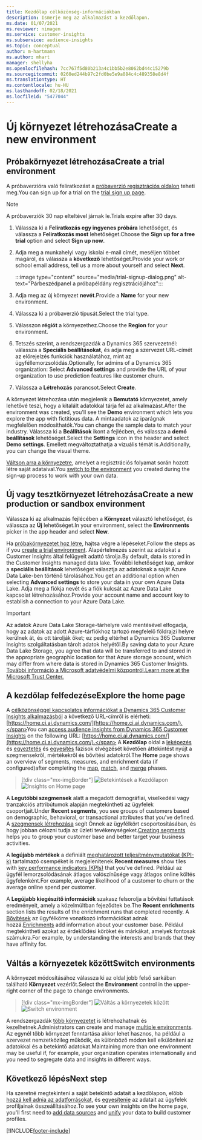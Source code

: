 ```yaml
---
title: Kezdőlap célközönség-információkban
description: Ismerje meg az alkalmazást a kezdőlapon.
ms.date: 01/07/2021
ms.reviewer: nimagen
ms.service: customer-insights
ms.subservice: audience-insights
ms.topic: conceptual
author: m-hartmann
ms.author: mhart
manager: shellyha
ms.openlocfilehash: 7cc767f5d80b213a4c1bb5b2e8062bd44c15279b
ms.sourcegitcommit: 0260ed244b97c2fd0be5e9a084c4c489358e8d4f
ms.translationtype: HT
ms.contentlocale: hu-HU
ms.lasthandoff: 02/18/2021
ms.locfileid: "5477044"
---
```

# <a name="create-a-new-environment"></a><span data-ttu-id="5c098-103">Új környezet létrehozása</span><span class="sxs-lookup"><span data-stu-id="5c098-103">Create a new environment</span></span>

## <a name="create-a-trial-environment"></a><span data-ttu-id="5c098-104">Próbakörnyezet létrehozása</span><span class="sxs-lookup"><span data-stu-id="5c098-104">Create a trial environment</span></span>

<span data-ttu-id="5c098-105">A próbaverzióra való feliratkozást a [próbaverzió regisztrációs oldalon](https://dynamics.microsoft.com/get-started/free-trial/?appname=customerinsights) teheti meg.</span><span class="sxs-lookup"><span data-stu-id="5c098-105">You can sign up for a trial on the [trial sign up page](https://dynamics.microsoft.com/get-started/free-trial/?appname=customerinsights).</span></span> 

> [!NOTE]
> <span data-ttu-id="5c098-106">A próbaverziók 30 nap elteltével járnak le.</span><span class="sxs-lookup"><span data-stu-id="5c098-106">Trials expire after 30 days.</span></span>

1. <span data-ttu-id="5c098-107">Válassza ki a **Feliratkozás egy ingyenes próbára** lehetőséget, és válassza a **Feliratkozás most** lehetőséget.</span><span class="sxs-lookup"><span data-stu-id="5c098-107">Choose the **Sign up for a free trial** option and select **Sign up now**.</span></span>

1. <span data-ttu-id="5c098-108">Adja meg a munkahelyi vagy iskolai e-mail címét, meséljen többet magáról, és válassza a **következő** lehetőséget.</span><span class="sxs-lookup"><span data-stu-id="5c098-108">Provide your work or school email address, tell us a more about yourself and select **Next**.</span></span>

   :::image type="content" source="media/trial-signup-dialog.png" alt-text="Párbeszédpanel a próbapéldány regisztrációjához":::

1. <span data-ttu-id="5c098-110">Adja meg az új környezet **nevét**.</span><span class="sxs-lookup"><span data-stu-id="5c098-110">Provide a **Name** for your new environment.</span></span> 

1. <span data-ttu-id="5c098-111">Válassza ki a próbaverzió típusát.</span><span class="sxs-lookup"><span data-stu-id="5c098-111">Select the trial type.</span></span>

1. <span data-ttu-id="5c098-112">Válasszon **régiót** a környezethez.</span><span class="sxs-lookup"><span data-stu-id="5c098-112">Choose the **Region** for your environment.</span></span>

1. <span data-ttu-id="5c098-113">Tetszés szerint, a rendszergazdák a Dynamics 365 szervezetnél: válassza a **Speciális beállításokat**, és adja meg a szervezet URL-címét az előrejelzés funkciók használatához, mint az ügyféllemorzsolódás.</span><span class="sxs-lookup"><span data-stu-id="5c098-113">Optionally, for admins of a Dynamics 365 organization: Select **Advanced settings** and provide the URL of your organization to use prediction features like customer churn.</span></span>

1. <span data-ttu-id="5c098-114">Válassza a **Létrehozás** parancsot.</span><span class="sxs-lookup"><span data-stu-id="5c098-114">Select **Create**.</span></span> 

<span data-ttu-id="5c098-115">A környezet létrehozása után megjelenik a **Bemutató** környezetet, amely lehetővé teszi, hogy a kitalált adatokkal tárja fel az alkalmazást.</span><span class="sxs-lookup"><span data-stu-id="5c098-115">After the environment was created, you'll see the **Demo** environment which lets you explore the app with fictitious data.</span></span> <span data-ttu-id="5c098-116">A mintaadatok az iparágnak megfelelően módosíthatók.</span><span class="sxs-lookup"><span data-stu-id="5c098-116">You can change the sample data to match your industry.</span></span> <span data-ttu-id="5c098-117">Válassza ki a **Beállítások** ikont a fejlécben, és válassza a **demó beállítások** lehetőséget.</span><span class="sxs-lookup"><span data-stu-id="5c098-117">Select the **Settings** icon in the header and select **Demo settings**.</span></span> <span data-ttu-id="5c098-118">Emellett megváltoztathatja a vizuális témát is.</span><span class="sxs-lookup"><span data-stu-id="5c098-118">Additionally, you can change the visual theme.</span></span> 

<span data-ttu-id="5c098-119">[Váltson arra a környezetre](#switch-environments), amelyet a regisztrációs folyamat során hozott létre saját adataival.</span><span class="sxs-lookup"><span data-stu-id="5c098-119">You [switch to the environment](#switch-environments) you created during the sign-up process to work with your own data.</span></span>

## <a name="create-a-new-production-or-sandbox-environment"></a><span data-ttu-id="5c098-120">Új vagy tesztkörnyezet létrehozása</span><span class="sxs-lookup"><span data-stu-id="5c098-120">Create a new production or sandbox environment</span></span>

<span data-ttu-id="5c098-121">Válassza ki az alkalmazás fejlécében a **Környezet** választó lehetőséget, és válassza az **Új** lehetőséget.</span><span class="sxs-lookup"><span data-stu-id="5c098-121">In your environment, select the **Environments** picker in the app header and select **New**.</span></span>

<span data-ttu-id="5c098-122">Ha [próbakörnyezetet hoz létre](#create-a-trial-environment), hajtsa végre a lépéseket.</span><span class="sxs-lookup"><span data-stu-id="5c098-122">Follow the steps as if you [create a trial environment](#create-a-trial-environment).</span></span> <span data-ttu-id="5c098-123">Alapértelmezés szerint az adatokat a Customer Insights által felügyelt adattó tárolja.</span><span class="sxs-lookup"><span data-stu-id="5c098-123">By default, data is stored in the Customer Insights managed data lake.</span></span> <span data-ttu-id="5c098-124">További lehetőséget kap, amikor a **speciális beállítások** lehetőséget választja az adatoknak a saját Azure Data Lake-ben történő tárolásához.</span><span class="sxs-lookup"><span data-stu-id="5c098-124">You get an additional option when selecting **Advanced settings** to store your data in your own Azure Data Lake.</span></span> <span data-ttu-id="5c098-125">Adja meg a fiókja nevét és a fiók kulcsát az Azure Data Lake kapcsolat létrehozásához.</span><span class="sxs-lookup"><span data-stu-id="5c098-125">Provide your account name and account key to establish a connection to your Azure Data Lake.</span></span> 

> [!IMPORTANT]
> <span data-ttu-id="5c098-126">Az adatok Azure Data Lake Storage-tárhelyre való mentésével elfogadja, hogy az adatok az adott Azure-tárfiókhoz tartozó megfelelő földrajzi helyre kerülnek át, és ott tárolják őket; ez pedig eltérhet a Dynamics 365 Customer Insights szolgáltatásban tárolt adatok helyétől.</span><span class="sxs-lookup"><span data-stu-id="5c098-126">By saving data to your Azure Data Lake Storage, you agree that data will be transferred to and stored in the appropriate geographic location for that Azure storage account, which may differ from where data is stored in Dynamics 365 Customer Insights.</span></span> [<span data-ttu-id="5c098-127">További információ a Microsoft adatvédelmi központról.</span><span class="sxs-lookup"><span data-stu-id="5c098-127">Learn more at the Microsoft Trust Center.</span></span>](https://www.microsoft.com/trust-center)

## <a name="explore-the-home-page"></a><span data-ttu-id="5c098-128">A kezdőlap felfedezése</span><span class="sxs-lookup"><span data-stu-id="5c098-128">Explore the home page</span></span>

<span data-ttu-id="5c098-129">A [célközönséggel kapcsolatos információkat a Dynamics 365 Customer Insights alkalmazásból](https://home.ci.ai.dynamics.com/) a következő URL-címről is elérheti: [https://home.ci.ai.dynamics.com/](https://home.ci.ai.dynamics.com/).</span><span class="sxs-lookup"><span data-stu-id="5c098-129">You can [access audience insights from Dynamics 365 Customer Insights](https://home.ci.ai.dynamics.com/) on the following URL: [https://home.ci.ai.dynamics.com/](https://home.ci.ai.dynamics.com/).</span></span>
<span data-ttu-id="5c098-130">A **Kezdőlap** oldal a [leképezés](map-entities.md) és [egyeztetés](match-entities.md) és [egyesítés](merge-entities.md) fázisok elvégzését követően áttekintést nyújt a szegmensekről, mértékekről és bővítési adatokról.</span><span class="sxs-lookup"><span data-stu-id="5c098-130">The **Home** page shows an overview of segments, measures, and enrichment data (if configured)after completing the [map](map-entities.md), [match](match-entities.md), and [merge](merge-entities.md) phases.</span></span>

> [!div class="mx-imgBorder"] 
> <span data-ttu-id="5c098-131">![Betekintések a Kezdőlapon](media/home-page-insights.png "Betekintések a Kezdőlapon")</span><span class="sxs-lookup"><span data-stu-id="5c098-131">![Insights on Home page](media/home-page-insights.png "Insights on Home page")</span></span>

<span data-ttu-id="5c098-132">A **Legutóbbi szegmensek** alatt a megadott demográfiai, viselkedési vagy tranzakciós attribútumok alapján megtekintheti az ügyfelek csoportjait.</span><span class="sxs-lookup"><span data-stu-id="5c098-132">Under **Recent segments**, you see groups of customers based on demographic, behavioral, or transactional attributes that you've defined.</span></span> <span data-ttu-id="5c098-133">A [szegmensek létrehozása](segments.md) segít Önnek az ügyfélkört csoportosításában, és hogy jobban célozni tudja az üzleti tevékenységeket.</span><span class="sxs-lookup"><span data-stu-id="5c098-133">[Creating segments](segments.md) helps you to group your customer base and better target your business activities.</span></span>

<span data-ttu-id="5c098-134">A **legújabb mértékek** a definiált [meghatározott teljesítménymutatókat (KPI-k)](measures.md) tartalmazó csempéket is megjelenítenek.</span><span class="sxs-lookup"><span data-stu-id="5c098-134">**Recent measures** show tiles with [key performance indicators (KPIs)](measures.md) that you've defined.</span></span> <span data-ttu-id="5c098-135">Például az ügyfél lemorzsolódásának átlagos valószínűsége vagy átlagos online költés ügyfelenként.</span><span class="sxs-lookup"><span data-stu-id="5c098-135">For example, average likelihood of a customer to churn or the average online spend per customer.</span></span>

<span data-ttu-id="5c098-136">A **Legújabb kiegészítő információk** szakasz felsorolja a bővítési futtatások eredményeit, amely a közelmúltban fejeződtek be.</span><span class="sxs-lookup"><span data-stu-id="5c098-136">The **Recent enrichments** section lists the results of the enrichment runs that completed recently.</span></span> <span data-ttu-id="5c098-137">A [Bővítések](enrichment-hub.md) az ügyfélkörre vonatkozó információkat adnak hozzá.</span><span class="sxs-lookup"><span data-stu-id="5c098-137">[Enrichments](enrichment-hub.md) add information about your customer base.</span></span> <span data-ttu-id="5c098-138">Például megtekintheti azokat az érdeklődési köröket és márkákat, amelyek fontosak számukra.</span><span class="sxs-lookup"><span data-stu-id="5c098-138">For example, by understanding the interests and brands that they have affinity for.</span></span>

## <a name="switch-environments"></a><span data-ttu-id="5c098-139">Váltás a környezetek között</span><span class="sxs-lookup"><span data-stu-id="5c098-139">Switch environments</span></span>

<span data-ttu-id="5c098-140">A környezet módosításához válassza ki az oldal jobb felső sarkában található **Környezet** vezérlőt.</span><span class="sxs-lookup"><span data-stu-id="5c098-140">Select the **Environment** control in the upper-right corner of the page to change environments.</span></span>

> [!div class="mx-imgBorder"] 
> <span data-ttu-id="5c098-141">![Váltás a környezetek között](media/home-page-environment-switcher.png "Váltás a környezetek között")</span><span class="sxs-lookup"><span data-stu-id="5c098-141">![Switch environment](media/home-page-environment-switcher.png "Switch environment")</span></span>

<span data-ttu-id="5c098-142">A rendszergazdák [több környezetet](manage-environments.md) is létrehozhatnak és kezelhetnek.</span><span class="sxs-lookup"><span data-stu-id="5c098-142">Administrators can create and manage [multiple environments](manage-environments.md).</span></span> <span data-ttu-id="5c098-143">Az egynél több környezet fenntartása akkor lehet hasznos, ha például a szervezet nemzetközileg működik, és különböző módon kell elkülöníteni az adatokkal és a betekintő adatokat.</span><span class="sxs-lookup"><span data-stu-id="5c098-143">Maintaining more than one environment may be useful if, for example, your organization operates internationally and you need to segregate data and insights in different ways.</span></span>

## <a name="next-step"></a><span data-ttu-id="5c098-144">Következő lépés</span><span class="sxs-lookup"><span data-stu-id="5c098-144">Next step</span></span>

<span data-ttu-id="5c098-145">Ha szeretné megtekinteni a saját betekintő adatait a kezdőlapon, előbb [hozzá kell adnia az adatforrásokat](data-sources.md), és [egyesítenie](data-unification.md) az adatait az ügyfelek profiljainak összeállításához.</span><span class="sxs-lookup"><span data-stu-id="5c098-145">To see your own insights on the home page, you'll first need to [add data sources](data-sources.md) and [unify](data-unification.md) your data to build customer profiles.</span></span>


[!INCLUDE[footer-include](../includes/footer-banner.md)]
